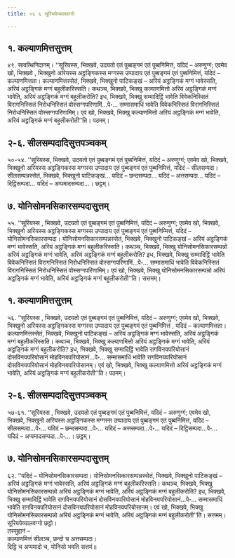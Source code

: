 ```yaml
---
title: ०६ ६ सूरियपेय्यालवग्गो

---
```



## १. कल्याणमित्तसुत्तम्

४९. सावत्थिनिदानम्। ‘‘सूरियस्स, भिक्खवे, उदयतो एतं पुब्बङ्गमं एतं पुब्बनिमित्तं, यदिदं – अरुणुग्गं; एवमेव खो, भिक्खवे , भिक्खुनो अरियस्स अट्ठङ्गिकस्स मग्गस्स उप्पादाय एतं पुब्बङ्गमं एतं पुब्बनिमित्तं, यदिदं – कल्याणमित्तता। कल्याणमित्तस्सेतं, भिक्खवे, भिक्खुनो पाटिकङ्खं – अरियं अट्ठङ्गिकं मग्गं भावेस्सति, अरियं अट्ठङ्गिकं मग्गं बहुलीकरिस्सति। कथञ्च, भिक्खवे, भिक्खु कल्याणमित्तो अरियं अट्ठङ्गिकं मग्गं भावेति, अरियं अट्ठङ्गिकं मग्गं बहुलीकरोति? इध, भिक्खवे, भिक्खु सम्मादिट्ठिं भावेति विवेकनिस्सितं विरागनिस्सितं निरोधनिस्सितं वोस्सग्गपरिणामिं…पे॰… सम्मासमाधिं भावेति विवेकनिस्सितं विरागनिस्सितं निरोधनिस्सितं वोस्सग्गपरिणामिम्। एवं खो, भिक्खवे, भिक्खु कल्याणमित्तो अरियं अट्ठङ्गिकं मग्गं भावेति, अरियं अट्ठङ्गिकं मग्गं बहुलीकरोती’’ति। पठमम्।  


## २-६. सीलसम्पदादिसुत्तपञ्चकम्

५०-५४. ‘‘सूरियस्स, भिक्खवे, उदयतो एतं पुब्बङ्गमं एतं पुब्बनिमित्तं, यदिदं – अरुणुग्गं; एवमेव खो, भिक्खवे, भिक्खुनो अरियस्स अट्ठङ्गिकस्स मग्गस्स उप्पादाय एतं पुब्बङ्गमं एतं पुब्बनिमित्तं, यदिदं – सीलसम्पदा। सीलसम्पन्नस्सेतं, भिक्खवे, भिक्खुनो पाटिकङ्खं… यदिदं – छन्दसम्पदा… यदिदं – अत्तसम्पदा… यदिदं – दिट्ठिसम्पदा… यदिदं – अप्पमादसम्पदा…। छट्ठम्।  


## ७. योनिसोमनसिकारसम्पदासुत्तम्

५५. ‘‘सूरियस्स , भिक्खवे, उदयतो एतं पुब्बङ्गमं एतं पुब्बनिमित्तं, यदिदं – अरुणुग्गं; एवमेव खो, भिक्खवे, भिक्खुनो अरियस्स अट्ठङ्गिकस्स मग्गस्स उप्पादाय एतं पुब्बङ्गमं एतं पुब्बनिम्मित्तं, यदिदं – योनिसोमनसिकारसम्पदा। योनिसोमनसिकारसम्पन्नस्सेतं, भिक्खवे, भिक्खुनो पाटिकङ्खं – अरियं अट्ठङ्गिकं मग्गं भावेस्सति, अरियं अट्ठङ्गिकं मग्गं बहुलीकरिस्सति। कथञ्च, भिक्खवे, भिक्खु योनिसोमनसिकारसम्पन्नो अरियं अट्ठङ्गिकं मग्गं भावेति, अरियं अट्ठङ्गिकं मग्गं बहुलीकरोति? इध, भिक्खवे, भिक्खु सम्मादिट्ठिं भावेति विवेकनिस्सितं विरागनिस्सितं निरोधनिस्सितं वोस्सग्गपरिणामिं…पे॰… सम्मासमाधिं भावेति विवेकनिस्सितं विरागनिस्सितं निरोधनिस्सितं वोस्सग्गपरिणामिम्। एवं खो, भिक्खवे, भिक्खु योनिसोमनसिकारसम्पन्नो अरियं अट्ठङ्गिकं मग्गं भावेति, अरियं अट्ठङ्गिकं मग्गं बहुलीकरोती’’ति। सत्तमम्।  


## १. कल्याणमित्तसुत्तम्

५६. ‘‘सूरियस्स , भिक्खवे, उदयतो एतं पुब्बङ्गमं एतं पुब्बनिमित्तं, यदिदं – अरुणुग्गं; एवमेव खो, भिक्खवे, भिक्खुनो अरियस्स अट्ठङ्गिकस्स मग्गस्स उप्पादाय एतं पुब्बङ्गमं एतं पुब्बनिमित्तं , यदिदं – कल्याणमित्तता। कल्याणमित्तस्सेतं, भिक्खवे, भिक्खुनो पाटिकङ्खं – अरियं अट्ठङ्गिकं मग्गं भावेस्सति, अरियं अट्ठङ्गिकं मग्गं बहुलीकरिस्सति। कथञ्च, भिक्खवे, भिक्खु कल्याणमित्तो अरियं अट्ठङ्गिकं मग्गं भावेति, अरियं अट्ठङ्गिकं मग्गं बहुलीकरोति? इध, भिक्खवे, भिक्खु सम्मादिट्ठिं भावेति रागविनयपरियोसानं दोसविनयपरियोसानं मोहविनयपरियोसानं…पे॰… सम्मासमाधिं भावेति रागविनयपरियोसानं दोसविनयपरियोसानं मोहविनयपरियोसानम्। एवं खो, भिक्खवे, भिक्खु कल्याणमित्तो अरियं अट्ठङ्गिकं मग्गं भावेति, अरियं अट्ठङ्गिकं मग्गं बहुलीकरोती’’ति। पठमम्।  


## २-६. सीलसम्पदादिसुत्तपञ्चकम्

५७-६१. ‘‘सूरियस्स , भिक्खवे, उदयतो एतं पुब्बङ्गमं एतं पुब्बनिमित्तं, यदिदं – अरुणुग्गं; एवमेव खो, भिक्खवे, भिक्खुनो अरियस्स अट्ठङ्गिकस्स मग्गस्स उप्पादाय एतं पुब्बङ्गमं एतं पुब्बनिमित्तं, यदिदं – सीलसम्पदा…पे॰… यदिदं – छन्दसम्पदा…पे॰… यदिदं – अत्तसम्पदा…पे॰… यदिदं – दिट्ठिसम्पदा…पे॰… यदिदं – अप्पमादसम्पदा…पे॰…। छट्ठम्।  


## ७. योनिसोमनसिकारसम्पदासुत्तम्

६२. ‘‘यदिदं – योनिसोमनसिकारसम्पदा। योनिसोमनसिकारसम्पन्नस्सेतं, भिक्खवे, भिक्खुनो पाटिकङ्खं – अरियं अट्ठङ्गिकं मग्गं भावेस्सति, अरियं अट्ठङ्गिकं मग्गं बहुलीकरिस्सति। कथञ्च, भिक्खवे, भिक्खु योनिसोमनसिकारसम्पन्नो अरियं अट्ठङ्गिकं मग्गं भावेति, अरियं अट्ठङ्गिकं मग्गं बहुलीकरोति? इध, भिक्खवे, भिक्खु सम्मादिट्ठिं भावेति रागविनयपरियोसानं दोसविनयपरियोसानं मोहविनयपरियोसानं…पे॰… सम्मासमाधिं भावेति रागविनयपरियोसानं दोसविनयपरियोसानं मोहविनयपरियोसानम्। एवं खो, भिक्खवे, भिक्खु योनिसोमनसिकारसम्पन्नो अरियं अट्ठङ्गिकं मग्गं भावेति, अरियं अट्ठङ्गिकं मग्गं बहुलीकरोती’’ति। सत्तमम्।  
सूरियपेय्यालवग्गो छट्ठो।  
तस्सुद्दानं –  
कल्याणमित्तं सीलञ्च, छन्दो च अत्तसम्पदा।  
दिट्ठि च अप्पमादो च, योनिसो भवति सत्तमं॥  